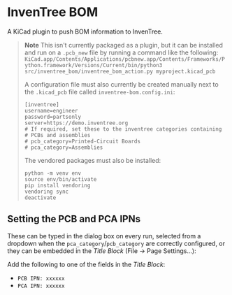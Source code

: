# InvenTree BOM

A KiCad plugin to push BOM information to InvenTree.

> **Note**
> This isn't currently packaged as a plugin, but it can be installed and run on a `.pcb_new` file by running a command like the following: `KiCad.app/Contents/Applications/pcbnew.app/Contents/Frameworks/Python.framework/Versions/Current/bin/python3 src/inventree_bom/inventree_bom_action.py myproject.kicad_pcb`
>
> A configuration file must also currently be created manually next to the `.kicad_pcb` file called `inventree-bom.config.ini`:
>
>     [inventree]
>     username=engineer
>     password=partsonly
>     server=https://demo.inventree.org
>     # If required, set these to the inventree categories containing
>     # PCBs and assemblies
>     # pcb_category=Printed-Circuit Boards
>     # pca_category=Assemblies
>
> The vendored packages must also be installed:
>
>     python -m venv env
>     source env/bin/activate
>     pip install vendoring
>     vendoring sync
>     deactivate
>

## Setting the PCB and PCA IPNs

These can be typed in the dialog box on every run, selected from a dropdown when the `pca_category`/`pcb_category` are correctly configured, or they can be embedded in the *Title Block* (File -> Page Settings...):

Add the following to one of the fields in the *Title Block*:

* `PCB IPN: xxxxxx`
* `PCA IPN: xxxxxx`
